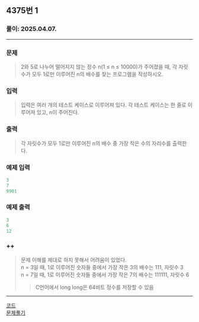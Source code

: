 ## 4375번 1
### 풀이: 2025.04.07. 

---
### 문제
> 2와 5로 나누어 떨어지지 않는 정수 n(1 ≤ n ≤ 10000)가 주어졌을 때, 각 자릿수가 모두 1로만 이루어진 n의 배수를 찾는 프로그램을 작성하시오.

### 입력
> 입력은 여러 개의 테스트 케이스로 이루어져 있다. 각 테스트 케이스는 한 줄로 이루어져 있고, n이 주어진다.


### 출력
> 각 자릿수가 모두 1로만 이루어진 n의 배수 중 가장 작은 수의 자리수를 출력한다.


### 예제 입력
```python
3
7
9901
```

### 예제 출력
```python
3
6
12
```

### ++
> 문제 이해를 제대로 하지 못해서 어려움이 있었다. <br>
> n = 3일 때, 1로 이루어진 숫자들 중에서 가장 작은 3의 배수는 111, 자릿수 3 <br>
> n = 7일 때, 1로 이루어진 숫자들 중에서 가장 작은 7의 배수는 111111, 자릿수 6 <br> 
> 
> > C언어에서 long long은 64비트 정수를 저장할 수 있음 <br>

---
[코드](https://github.com/daanhaa/Baekjoon/blob/main/%EC%88%98%ED%95%99/4375%EB%B2%88_1/4375.c)
<br>
[문제풀기](https://www.acmicpc.net/problem/4375)
